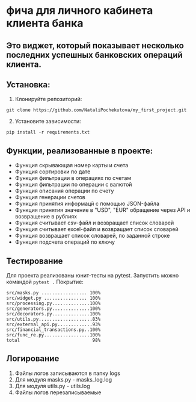 # фича для личного кабинета клиента банка
## Это виджет, который показывает несколько последних успешных банковских операций клиента.
## Установка:
1. Клонируйте репозиторий:
```
git clone https://github.com/NataliPochekutova/my_first_project.git
```
2. Установите зависимости:
```
pip install -r requirements.txt
```
## Функции, реализованные в проекте:
- Функция скрывающая номер карты и счета
- Функция сортировки по дате
- Функция фильтрации в операциях по счетам
- Функция фильтрации по операции с валютой
- Функция описания операции по счету
- Функция генерации счетов
- Функция принятия информацй с помощью JSON-файла
- Функция принятия значение в "USD", "EUR" обращение через API и возвращение в рублиях
- Функция считывает csv-файл и возвращает список словарей
- Функция считывает excel-файл и возвращает список словарей
- Функция возвращает список словарей, по заданной строке
- Функция подсчета операций по ключу

## Тестирование
Для проекта реализованы юнит-тесты на pytest. Запустить можно командой `pytest .`
Покрытие:
```
src/masks.py ................. 100%
src/widget.py ................ 100%
src/processing.py..............100%
src/generators.py..............100%
src/decorators.py..............100%
src/utils.py....................83%
src/external_api.py.............93%
src/financial_transactions.py..100%
src/func_re.py.................100%
total                           98%
```
## Логирование
1. Файлы логов записываются в папку logs
2. Для модуля masks.py - masks_log.log
3. Для модуля utils.py - utils.log
4. Файлы логов перезаписываемые
